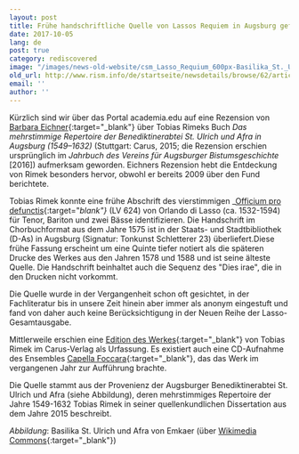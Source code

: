 ```yaml
---
layout: post
title: Frühe handschriftliche Quelle von Lassos Requiem in Augsburg gefunden
date: 2017-10-05
lang: de
post: true
category: rediscovered
image: "/images/news-old-website/csm_Lasso_Requium_600px-Basilika_St._Ulrich_und_Afra_290bba65b4.jpg"
old_url: http://www.rism.info/de/startseite/newsdetails/browse/62/article/64/earliest-manuscript-source-of-lasso-requiem-found-in-augsburg.html
email: ''
author: ''
---
```



Kürzlich sind wir über das Portal academia.edu auf eine Rezension von [Barbara Eichner](https://www.academia.edu/31048158/Review_of_Tobias_Rimek_Das_mehrstimmige_Repertoire_der_Benediktinerabtei_St._Ulrich_und_Afra_in_Augsburg_1549-1632_Carus_Verlag_Stuttgart_2015){:target="_blank"} über Tobias Rimeks Buch _Das mehrstimmige Repertoire der Benediktinerabtei St. Ulrich und Afra in Augsburg (1549–1632)_ (Stuttgart: Carus, 2015; die Rezension erschien ursprünglich im _Jahrbuch des Vereins für Augsburger Bistumsgeschichte_ [2016]) aufmerksam geworden. Eichners Rezension hebt die Entdeckung von Rimek besonders hervor, obwohl er bereits 2009 über den Fund berichtete.

Tobias Rimek konnte eine frühe Abschrift des vierstimmigen _[Officium pro defunctis](https://lasso-handschriften.badw.de/search?id=lasso700){:target="_blank"}_ (LV 624) von Orlando di Lasso (ca. 1532-1594) für Tenor, Bariton und zwei Bässe identifizieren. Die Handschrift im Chorbuchformat aus dem Jahre 1575 ist in der Staats- und Stadtbibliothek (D-As) in Augsburg (Signatur: Tonkunst Schletterer 23) überliefert.Diese frühe Fassung erscheint um eine Quinte tiefer notiert als die späteren Drucke des Werkes aus den Jahren 1578 und 1588 und ist seine älteste Quelle. Die Handschrift beinhaltet auch die Sequenz des "Dies irae", die in den Drucken nicht vorkommt.

Die Quelle wurde in der Vergangenheit schon oft gesichtet, in der Fachliteratur bis in unsere Zeit hinein aber immer als anonym eingestuft und fand von daher auch keine Berücksichtigung in der Neuen Reihe der Lasso-Gesamtausgabe.

Mittlerweile erschien eine [Edition des Werkes](https://www.carus-verlag.com/chor/geistliche-chormusik/orlando-di-lasso-requiem.html?&force_sid=1v8ae5i8pd6klnqp2v08kcjog0){:target="_blank"} von Tobias Rimek im Carus-Verlag als Urfassung. Es existiert auch eine CD-Aufnahme des Ensembles [Capella Foccara](https://www.perfect-noise.de/deutsch/cds/){:target="_blank"}, das das Werk im vergangenen Jahr zur Aufführung brachte.

Die Quelle stammt aus der Provenienz der Augsburger Benediktinerabtei St. Ulrich und Afra (siehe Abbildung), deren mehrstimmiges Repertoire der Jahre 1549-1632 Tobias Rimek in seiner quellenkundlichen Dissertation aus dem Jahre 2015 beschreibt.



_Abbildung_: Basilika St. Ulrich und Afra von Emkaer (über [Wikimedia Commons](https://commons.wikimedia.org/wiki/File:Basilika_St._Ulrich_und_Afra.jpg){:target="_blank"})

